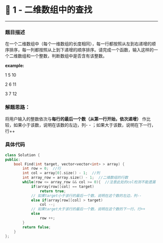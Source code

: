 # 🍲 1 - 二维数组中的查找

---

### 题目描述



在一个二维数组中（每个一维数组的长度相同），每一行都按照从左到右递增的顺序排序，每一列都按照从上到下递增的顺序排序。请完成一个函数，输入这样的一个二维数组和一个整数，判断数组中是否含有该整数。



**example:**

1  5  10

2  6  11

3  7  12



### 解题思路：



将用户输入的整数依次与**每行的最后一个数（从第一行开始，依次递增）** 作比较，如果小于该数，说明在该数的左边，列- - ；如果大于该数，说明在下一行，行++



### 具体代码



```cpp
class Solution {
public:
    bool Find(int target, vector<vector<int> > array) {
        int row = 0;  //行
        int col = array[0].size() - 1;  //列
        int array_row = array.size() - 1;  //二维数组的行数
        while(row <= array_row && col >= 0){  //注意此处的col检测不能遗漏
            if(array[row][col] == target)
                return true;
            // 如果target小于该行的最后一个数，说明在这个数的左边，列--
            else if(array[row][col] > target)
                col --;
            // 如果target大于该行的最后一个数，说明在这个数的下一行，行++
            else
                row ++;
        }
        return false;
    }
};
```